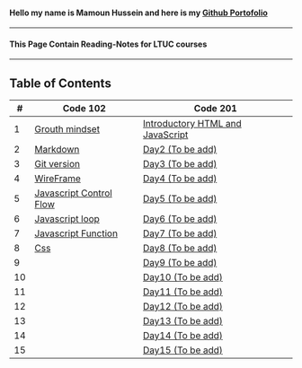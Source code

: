#### Hello my name is Mamoun Hussein and here is my  [Github Portofolio](https://github.com/mamoon100) 
------
#### This Page Contain Reading-Notes for LTUC courses 
--------------
## Table of Contents
| # 	| Code 102 	| Code 201 	|
|---	|----------	|----------	|
|1| [Grouth mindset](./Code-102/Grouth.md)| [Introductory HTML and JavaScript](./Code-201/class-01.md) |
|2| [Markdown](./Code-102/markdown.md)| [Day2 (To be add)]() |
|3| [Git version](./Code-102/git.md) | [Day3 (To be add)]() |
|4| [WireFrame](./Code-102/wireframe.md) | [Day4 (To be add)]() |
|5| [Javascript Control Flow](./Code-102/javascript.md) | [Day5 (To be add)]() |
|6| [Javascript loop](./Code-102/loop.md) | [Day6 (To be add)]() |
|7| [Javascript Function](./Code-102/function.md) | [Day7 (To be add)]() |
|8| [Css](./Code-102/Css.md) | [Day8 (To be add)]() |
|9|  | [Day9 (To be add)]() |
|10|  | [Day10 (To be add)]() |
|11|  | [Day11 (To be add)]() |
|12|  | [Day12 (To be add)]() |
|13|  | [Day13 (To be add)]() |
|14|  | [Day14 (To be add)]() |
|15|  | [Day15 (To be add)]() |
